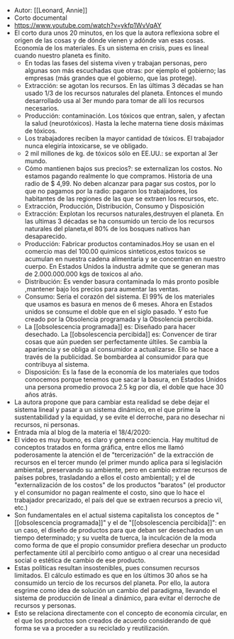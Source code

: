 - Autor: [[Leonard, Annie]]
- Corto documental
- https://www.youtube.com/watch?v=ykfp1WvVqAY
- El corto dura unos 20 minutos, en los que la autora reflexiona sobre el origen de las cosas y de dónde vienen y adónde van esas cosas. Economía de los materiales. Es un sistema en crisis, pues es  lineal cuando nuestro planeta es finito. 
    - En todas las fases del sistema viven y trabajan personas, pero algunas son más escuchadas que otras: por ejemplo el gobierno; las empresas (más grandes que el gobierno, que las protege).
    - Extracción: se agotan los recursos. En las últimas 3 décadas se han usado 1/3 de los recursos naturales del planeta. Entonces el mundo desarrollado usa al 3er mundo para tomar de allí los recursos necesarios.
    - Producción: contaminación. Los tóxicos que entran, salen, y afectan la salud (neurotóxicos). Hasta la leche materna tiene dosis máximas de tóxicos.
    - Los trabajadores reciben la mayor cantidad de tóxicos. El trabajador nunca elegiría intoxicarse, se ve obligado.
    - 2 mil millones de kg. de tóxicos sólo en EE.UU.: se exportan al 3er mundo.
    - Cómo mantienen bajos sus precios?: se externalizan los costos. No estamos pagando realmente lo que compramos. Historia de una radio de $ 4,99. No deben alcanzar para pagar sus costos, por lo que no pagamos por la radio: pagaron los trabajadores, los habitantes de las regiones de las que se extraen los recursos, etc.
    - Extracción, Producción, Distribución, Consumo y Disposición
    - Extracción: Explotan los recursos naturales,destruyen el planeta. En las ultimas 3 décadas se ha consumido un tercio de los recursos naturales del planeta,el 80% de los bosques nativos han desaparecido.
    - Producción: Fabricar productos contaminados.Hoy se usan en el comercio mas del 100.00 quimicos sinteticos,estos toxicos se acumulan en nuestra cadena alimentaria y se concentran en nuestro cuerpo. En Estados Unidos la industra admite que se generan mas de 2.000.000.000 kgs de toxicos al año.
    - Distribución: Es vender basura contaminada lo más pronto posible ,mantener bajo los precios para aumentar las ventas.
    - Consumo: Seria el corazón del sistema. El 99% de los materiales que usamos es basura en menos de 6 meses. Ahora en Estados unidos se consume el doble que en el siglo pasado. Y esto fue creado por la Obsolencia programada y la Obsolencia percibida.
    - La [[obsolescencia programada]] es: Diseñado para hacer desechado. La [[obsolescencia percibida]] es: Convencer de tirar cosas que aún pueden ser perfectamente últiles. Se cambia la apariencia y se obliga al consumidor a actualizarse. Ello se hace a través de la publicidad. Se bombardea al consumidor para que contribuya al sistema.
    - Disposición: Es la fase de la economía de los materiales que todos conocemos porque tenemos que sacar la basura, en Estados Unidos una persona promedio provoca 2.5 kg por día, el doble que hace 30 años atrás.
- La autora propone que para cambiar esta realidad se debe dejar el sistema lineal y pasar a un sistema dinámico, en el que prime la sustentabilidad y la equidad, y se evite el derroche, para no desechar ni recursos, ni personas.
- Entrada mía al blog de la materia el 18/4/2020: 
- El video es muy bueno, es claro y genera conciencia. Hay multitud de conceptos tratados en forma gráfica, entre ellos me llamó poderosamente la atención el de "tercerización" de la extracción de recursos en el tercer mundo (el primer mundo aplica para sí legislación ambiental, preservando su ambiente, pero en cambio extrae recursos de países pobres, trasladando a ellos el costo ambiental); y el de "externalización de los costos" de los productos "baratos" (el productor y el consumidor no pagan realmente el costo, sino que lo hace el trabajador precarizado, el país del que se extraen recursos a precio vil, etc.)
- Son fundamentales en el actual sistema capitalista los conceptos de "[[obsolescencia programada]]" y el de "[[obsolescencia percibida]]": en un caso, el diseño de productos para que deban ser desechados en un tiempo determinado; y su vuelta de tuerca, la inculcación de la moda como forma de que el propio consumidor prefiera desechar un producto perfectamente útil al percibirlo como antiguo o al crear una necesidad social o estética de cambio de ese producto.
- Estas políticas resultan insostenibles, pues consumen recursos limitados. El cálculo estimado es que en los últimos 30 años se ha consumido un tercio de los recursos del planeta. Por ello, la autora esgrime como idea de solución un cambio del paradigma, llevando el sistema de producción de lineal a dinámico, para evitar el derroche de recursos y personas. 
- Esto se relaciona directamente con el concepto de economía circular, en el que los productos son creados de acuerdo considerando de qué forma se va a proceder a su reciclado y reutilización.
